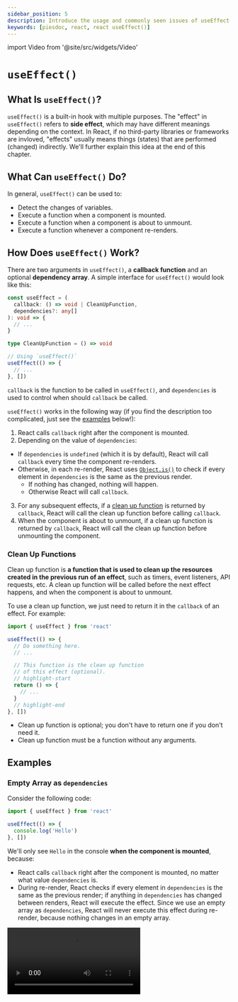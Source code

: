 ```yaml
---
sidebar_position: 5
description: Introduce the usage and commonly seen issues of useEffect() in React.
keywords: [piesdoc, react, react useEffect()]
---
```


import Video from '@site/src/widgets/Video'

# `useEffect()`

## What Is `useEffect()`?

`useEffect()` is a built-in hook with multiple purposes. The "effect" in `useEffect()` refers to **side effect**, which may have different meanings depending on the context. In React, if no third-party libraries or frameworks are invloved, "effects" usually means things (states) that are performed (changed) indirectly. We'll further explain this idea at the end of this chapter.

## What Can `useEffect()` Do?

In general, `useEffect()` can be used to:

- Detect the changes of variables.
- Execute a function when a component is mounted.
- Execute a function when a component is about to unmount.
- Execute a function whenever a component re-renders.

## How Does `useEffect()` Work?

There are two arguments in `useEffect()`, a **callback function** and an optional **dependency array**. A simple interface for `useEffect()` would look like this:

```ts showLineNumbers
const useEffect = (
  callback: () => void | CleanUpFunction,
  dependencies?: any[]
): void => {
  // ...
}

type CleanUpFunction = () => void

// Using `useEffect()`
useEffect(() => {
  // ...
}, [])
```

`callback` is the function to be called in `useEffect()`, and `dependencies` is used to control when should `callback` be called.

`useEffect()` works in the following way (if you find the description too complicated, just see the [examples](#examples) below!):

1. React calls `callback` right after the component is mounted.
2. Depending on the value of `dependencies`:
  - If `dependencies` is `undefined` (which it is by default), React will call `callback` every time the component re-renders.
  - Otherwise, in each re-render, React uses [`Object.is()`](https://developer.mozilla.org/en-US/docs/Web/JavaScript/Reference/Global_Objects/Object/is) to check if every element in `dependencies` is the same as the previous render.
    - If nothing has changed, nothing will happen.
    - Otherwise React will call `callback`.
3. For any subsequent effects, if a [clean up function](#clean-up-functions) is returned by `callback`, React will call the clean up function before calling `callback`.
4. When the component is about to unmount, if a clean up function is returned by `callback`, React will call the clean up function before unmounting the component.

### Clean Up Functions

Clean up function is **a function that is used to clean up the resources created in the previous run of an effect**, such as timers, event listeners, API requests, etc. A clean up function will be called before the next effect happens, and when the component is about to unmount.

To use a clean up function, we just need to return it in the `callback` of an effect. For example:

```ts showLineNumbers
import { useEffect } from 'react'

useEffect(() => {
  // Do something here.
  // ...

  // This function is the clean up function
  // of this effect (optional).
  // highlight-start
  return () => {
    // ...
  }
  // highlight-end
}, [])
```

- Clean up function is optional; you don't have to return one if you don't need it.
- Clean up function must be a function without any arguments.

## Examples

### Empty Array as `dependencies`

Consider the following code:

```ts showLineNumbers
import { useEffect } from 'react'

useEffect(() => {
  console.log('Hello')
}, [])
```

We'll only see `Hello` in the console **when the component is mounted**, because:

- React calls `callback` right after the component is mounted, no matter what value `dependencies` is.
- During re-render, React checks if every element in `dependencies` is the same as the previous render; if anything in `dependencies` has changed between renders, React will execute the effect. Since we use an empty array as `dependencies`, React will never execute this effect during re-render, because nothing changes in an empty array.

<Video src="/video/react/use-effect_empty-array_no-clean-up.mov" />

What if a clean up function is returned in this effect? For example:

```ts showLineNumbers
import { useEffect } from 'react'

useEffect(() => {
  console.log('Hello')

  // highlight-start
  return () => {
    console.log('World')
  }
  // highlight-end
}, [])
```

Due to the fact that `dependencies` is an empty array, which means no subsequent effect will be executed, we'll only see `World` in the console when the component is about to unmount.

<Video src="/video/react/use-effect_empty-array_with-clean-up.mov" />

### Non-empty Array as `dependencies`

Consider the following code:

```tsx showLineNumbers
import { useState, useEffect } from 'react'

const [count, setCount] = useState(0)

useEffect(() => {
  console.log('Hello')
}, [count])
```

We'll see `Hello` in the console **when the component is mounted**, and **whenever `count` changes**, because:

- React calls `callback` right after the component is mounted, no matter what value `dependencies` is.
- `count` is an element of `dependencies`, so the changes of `count` will trigger the effect.

<Video src="/video/react/use-effect_non-empty-array_no-clean-up.mov" />

What if a clean up function is returned in this effect? For example:

```ts showLineNumbers
import { useState, useEffect } from 'react'

const [count, setCount] = useState(0)

useEffect(() => {
  console.log('Hello')

  // highlight-start
  return () => {
    console.log('World')
  }
  // highlight-end
}, [count])
```

We'll see `World` in the console when:

- Whenever `count` changes (so we will not see it in the first render). Also, for subsequent effects, React runs the clean up function first, then the main effect.
- When the component is about to unmount.

<Video src="/video/react/use-effect_non-empty-array_with-clean-up.mov" />

### `undefined` as `dependencies`

Consider the following code:

```tsx showLineNumbers
import { useEffect } from 'react'

useEffect(() => {
  console.log('Hello')
})
```

We'll see `Hello` in the console **when the component is mounted**, and **whenever the component re-renders**, because:

- React calls `callback` right after the component is mounted, no matter what value `dependencies` is.
- `dependencies` is `undefined`, which means the effect will be executed every time the component re-renders.

<Video src="/video/react/use-effect_non-empty-array_no-clean-up.mov" />

What if a clean up function is returned in this effect? For example:

```ts showLineNumbers
import { useEffect } from 'react'

useEffect(() => {
  console.log('Hello')

  // highlight-start
  return () => {
    console.log('World')
  }
  // highlight-end
})
```

We'll see `World` in the console when:

- Whenever the component re-renders. Also, for subsequent effects, React runs the clean up function first, then the main effect.
- When the component is about to unmount.

<Video src="/video/react/use-effect_non-empty-array_with-clean-up.mov" />

## Async Callback

Currently, React does not support async callback in `useEffect()`. However, we can still perform asynchronous actions in an effect by declaring an `async` function and calling it ourselves. For example:

```ts showLineNumbers
import { useEffect } from 'react'

useEffect(() => {
  // highlight-start
  const fetchData = async () => {
    // We can now use `await` here.
  }
  // highlight-end

  // Call the async function
  // highlight-next-line
  fetchData()
}, [])
```

## How to `useEffect()`?

When using `useEffect()`, "when should `callback` be executed" should not be the only thing taken into consideration, as this usually leads to code that is hard to understand and maintain. It's difficult to provide a general summary of how to use `useEffect()` in all possible scenarios, as the reasons for using `useEffect()` can vary between different applications. However, we have compiled some tips that may be helpful or worth considering when using `useEffect()`.

### Reduce the Number of Times `callback` Is executed

Reducing the number of times `callback` is executed when using `useEffect()` can improve the performance and maintainability of your app. One way to achieve this is by carefully choosing the values that go into the dependency array. For example, when fetching data when the component is mounted, sometimes we'll see code like this:

```ts
const [article, setArticle] = useState(null)

// highlight-start
useEffect(() => {
  const fetchArticle = async () => {
    const data = await articleApi.getById(1)
    setArticle(data)
  }
  
  fetchArticle()
})
// highlight-end
```

In this example, it does indeed fetch the desired data when the component is mounted, but because `dependencies` is `undefined`, the effect will run on every render, resulting in unnecessary API requests sent and potentially poor performance. If we're using third-party services like Firebase API, we may quickly reach the rate limit if not being careful.

Therefore, when using `useEffect()`, it's important to carefully consider the `dependencies` so that **the effect is only run when it's actually needed**.

### Consider Using Separate Effects for Different Logic Flows

Even though the dependencies of an effect are important, it's also necessary to consider the readability, maintainability, and organization of the code. In some cases, two separate flows may share the same variables. For example:

```ts showLineNumbers
useEffect(() => {
  // highlight-start
  flowA(sharedValue)
  flowB(sharedValue)
  // highlight-end
}, [sharedValue])
```

In the above example, `flowA()` and `flowB()` both rely on `sharedValue` for their functionality, so it makes sense to include them in the same effect. However, if `flowB()` now needs to rely on another value `onlyUsedInB`, it may be necessary to include some if/else statements in the effect, which can make the code more difficult to read and maintain, as shown below:

```ts showLineNumbers
useEffect(() => {
  flowB(sharedValue, onlyUsedInB)
  
  // highlight-start
  // We don't want `flowA()` to be executed when `onlyUsedInB` changes.
  if (!onlyUsedInB) {
    // Beware, `!onlyUsedInB` doesn't guarantee `onlyUsedInB` hasn't changed!
    flowA(sharedValue)
  }
  // highlight-end
}, [sharedValue, onlyUsedInB])
```

As the app grows and more logic is added to the effect, it can become increasingly difficult to maintain over time. In this situation, it's often a better choice to divide the effect into multiple smaller effects, with each effect handling a specific flow. This can help ensure that the code remains maintainable as the app grows and evolves. For example:

```ts showLineNumbers
useEffect(() => {
  flowA(sharedValue)
}, [sharedValue])

useEffect(() => {
  flowB(sharedValue, onlyUsedInB)
}, [sharedValue, onlyUsedInB])
```

One advantage of this approach is that modifying the dependencies of one effect will not affect the other. This can be especially helpful in the long run, as it can help ensure that **the code for each flow remains independent and does not interfere with the other**.

Furthermore, we can wrap these flows (effects) into their own hooks for better readability and maintainability, which will be discussed in the next section.

### Make Good Use of Hooks

:::tip

This tip is not just applicable to effects; it can be applied to any part of the code in a function component!

:::

When the logic of an effect is somewhat complex, it is common for a large portion of the code in a component to be there specifically for the effect. For example:

```tsx showLineNumbers
import { useEffect } from 'react'

export const Example = (props) => {
  // ...

  // highlight-start
  const A = () => {
    // ...
  }

  const B = () => {
    // ...
  }

  const C = () => {
    // ...
  }

  useEffect(() => {
    A()
    B()
    C()
  }, [props.a, props.b, props.c])
  // highlight-end

  return (
    // ...
  )
}
```

In this example, `A()`, `B()`, and `C()` are only used in the effect. This means if we need to make changes to the component that are unrelated to the effect, we will have to wade through a large amount of code that is not relevant to the task at hand. Sometimes this can be frustrating and disrupt the flow of our work.

To solve this problem, we can make good use of hooks. **If you feel that the code for an effect is taking up too much space in a component, consider moving it to a custom hook**. Don't be afraid to do this if it will improve the organization and readability of our code. For example:

```tsx showLineNumbers
// highlight-next-line
import { useSyncUser } from './UseSyncUser'

export const Example = (props) => {
  // ...
  
  // highlight-next-line
  useSyncUser(props)

  return (
    // ...
  )
}
```

By moving the code that is only used in the effect into a custom hook, we can tidy up our component and make it easier to read and understand. Make sure to choose a descriptive and intuitive name for the hook, and pass in the necessary values as arguments. For example, if the purpose of the effect is to synchronize the `user` state, a good name for the hook might be `useSyncUser`.

As we've mentioned in [The Basics of Hooks](./the-basics-of-hooks.md#things-to-keep-in-mind), reusability is not the only thing to be taken into consideration before making hooks. As long as the hook helps to enhance the quality of our code, it is completely acceptable to create a hook that is only used within a specific component in the entire application.

## Are Side Effects Good?

As we mentioned at the beginning of this article, "side effects" may have different meanings depending on the context, so we can't just say it's good or bad without knowing the context. However, in React, assuming no third-party libraries and frameworks are involved, "effects" usually refers to things that are performed indirectly, which is usually **not intuitive** and may make your code hard to understand and maintain.

Sometimes an effect is indeed the only option, such as calling an API on mount, or doing something right before the component unmounts; but sometimes there are other better choices than using an effect, **especially when `useEffect()` is used with `setState()`**.

Consider the following scenario:

- There's an input box on the screen, and we must record the value entered by the user.
- If there's any prohibited characters (i.e. `a`) in the value, show `Prohobited characters found` on the screen.

<Video src="/video/react/use-effect_prohibited-characters.mov" />

In this scenario, we often see code like this:

```tsx showLineNumbers
import { useState, useEffect, ChangeEvent } from 'react'

export const Example = () => {
  const [value, setValue] = useState('')
  // highlight-next-line
  const [hasProhibitedChars, setHasProhibitedChars] = useState(false)

  // highlight-start
  useEffect(() => {
    setHasProhibitedChars(value.includes('a'))
  }, [value])
  // highlight-end

  const handleChange = (e: ChangeEvent<HTMLInputElement>) => {
    setValue(e.target.value)
  }

  return (
    <div>
      <input onChange={handleChange} />
      {hasProhibitedChars && <span>Prohibited characters found</span>}
    </div>
  )
}
```

In the above example, in addition to the `value` state, we also declare a `hasProhibitedChars` state, which is used to represent if there's any prohibited characters in `value`. Then, we use `useEffect()` with `value` as an dependency so that we can update `hasProhibitedChars` whenever `value` changes.

While this works fine, if we think about it, we'll find that we don't need an effect at all. Since we know exactly when `setValue()` is going to be called, which means we know what value is going to be passed to `setValue()`, then why don't we just call `setHasProhibitedChars()` at the same time? For example:

```tsx showLineNumbers
import { useState, ChangeEvent } from 'react'

export const Example = () => {
  const [value, setValue] = useState('')
  const [hasProhibitedChars, setHasProhibitedChars] = useState(false)

  const handleChange = (e: ChangeEvent<HTMLInputElement>) => {
    const nextValue = e.target.value
    setValue(nextValue)
    // highlight-next-line
    setHasProhibitedChars(nextValue.includes('a'))
  }

  return (
    <div>
      <input onChange={handleChange} />
      {hasProhibitedChars && <span>Prohibited characters found</span>}
    </div>
  )
}
```

This way our code will be way cleaner than using an effect. Besides, in this scenario, we don't necessarily need `hasProhibitedChars` to be a state; either using a normal variable or [`useMemo()`](./optimization-functions#usememo) will be enough. For example:

```tsx showLineNumbers
import { useState, ChangeEvent } from 'react'

export const Example = () => {
  const [value, setValue] = useState('')

  // highlight-next-line
  const hasProhibitedChars = value.includes('a')

  const handleChange = (e: ChangeEvent<HTMLInputElement>) => {
    setValue(e.target.value)
  }

  return (
    <div>
      <input onChange={handleChange} />
      {hasProhibitedChars && <span>Prohibited characters found</span>}
    </div>
  )
}
```

To sum up, before using `useEffect()`, it is recommend to think whether there are other solutions, especially when `useEffect()` is used with `setState()`, or when multiple effects are chained together. Most of the time those effects can be avoided by moving `setState()` to an earlier point of time in the event, or by removing the variable from the states, just like how we handle `hasProhibitedChars` in this example.
